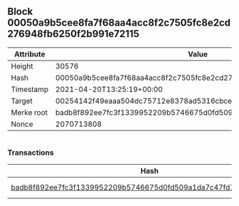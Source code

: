 ## Block 00050a9b5cee8fa7f68aa4acc8f2c7505fc8e2cd276948fb6250f2b991e72115

Attribute | Value
--- | ---
Height | 30576
Hash | 00050a9b5cee8fa7f68aa4acc8f2c7505fc8e2cd276948fb6250f2b991e72115
Timestamp | 2021-04-20T13:25:19+00:00
Target | 00254142f49eaaa504dc75712e8378ad5316cbcead634704b3734b6271167cc4
Merke root | badb8f892ee7fc3f1339952209b5746675d0fd509a1da7c47fd75ddb60e18c04
Nonce | 2070713808

```

```

### Transactions

Hash | Amount
--- | ---
[badb8f892ee7fc3f1339952209b5746675d0fd509a1da7c47fd75ddb60e18c04](badb8f892ee7fc3f1339952209b5746675d0fd509a1da7c47fd75ddb60e18c04.md) | 10.00000000 SKEPTI 
